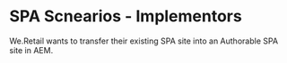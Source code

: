 # SPA Scnearios - Implementors

We.Retail wants to transfer their existing SPA site into an Authorable SPA site in AEM.
